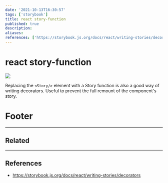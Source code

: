 ```yaml
---
date: '2021-10-13T16:30:57'
tags: ['storybook']
title: react story-function 
published: true
description:
aliases:
references: ['https://storybook.js.org/docs/react/writing-stories/decorators']
---
```


# react story-function

![](CleanShot-2021-10-13-at-16.31.42@2x.png)

Replacing the `<Story/>` element with a Story function is also a good way of writing decorators. Useful to prevent the full remount of the component's story.


# Footer

---
## Related

---

## References
- https://storybook.js.org/docs/react/writing-stories/decorators